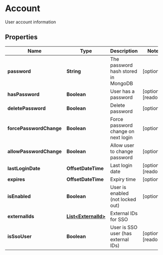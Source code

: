 

# Account

User account information

## Properties

| Name | Type | Description | Notes |
|------------ | ------------- | ------------- | -------------|
|**password** | **String** | The password hash stored in MongoDB |  [optional] |
|**hasPassword** | **Boolean** | User has a password |  [optional] [readonly] |
|**deletePassword** | **Boolean** | Delete password |  [optional] |
|**forcePasswordChange** | **Boolean** | Force password change on next login |  [optional] |
|**allowPasswordChange** | **Boolean** | Allow user to change password |  [optional] |
|**lastLoginDate** | **OffsetDateTime** | Last login date |  [optional] [readonly] |
|**expires** | **OffsetDateTime** | Expiry time |  [optional] |
|**isEnabled** | **Boolean** | User is enabled (not locked out) |  [optional] |
|**externalIds** | [**List&lt;ExternalId&gt;**](ExternalId.md) | External IDs for SSO |  |
|**isSsoUser** | **Boolean** | User is SSO user (has external IDs) |  [optional] [readonly] |



